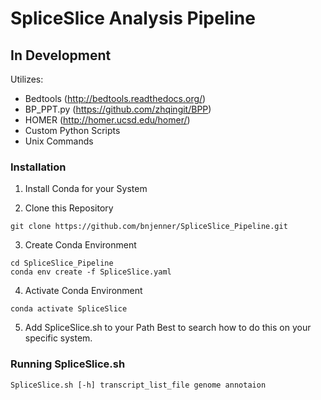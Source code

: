 # SpliceSlice Analysis Pipeline

## In Development

Utilizes:
* Bedtools (http://bedtools.readthedocs.org/) 
* BP_PPT.py (https://github.com/zhqingit/BPP)
* HOMER (http://homer.ucsd.edu/homer/)
* Custom Python Scripts
* Unix Commands


### Installation
1. Install Conda for your System 

2. Clone this Repository
```
git clone https://github.com/bnjenner/SpliceSlice_Pipeline.git
```

3. Create Conda Environment
```
cd SpliceSlice_Pipeline
conda env create -f SpliceSlice.yaml
```

4. Activate Conda Environment
```
conda activate SpliceSlice
```

5. Add SpliceSlice.sh to your Path
Best to search how to do this on your specific system.

### Running SpliceSlice.sh
```
SpliceSlice.sh [-h] transcript_list_file genome annotaion
```
